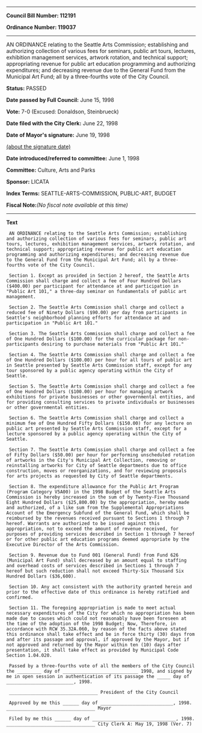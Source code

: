 

********

**Council Bill Number: 112191**
   
**Ordinance Number: 119037**
********

 AN ORDINANCE relating to the Seattle Arts Commission; establishing and authorizing collection of various fees for seminars, public art tours, lectures, exhibition management services, artwork rotation, and technical support; appropriating revenue for public art education programming and authorizing expenditures; and decreasing revenue due to the General Fund from the Municipal Art Fund; all by a three-fourths vote of the City Council.

**Status:** PASSED
   
**Date passed by Full Council:** June 15, 1998
   
**Vote:** 7-0 (Excused: Donaldson, Steinbrueck)
   
**Date filed with the City Clerk:** June 22, 1998
   
**Date of Mayor's signature:** June 19, 1998
   
[(about the signature date)](/~public/approvaldate.htm)
   
   
   
**Date introduced/referred to committee:** June 1, 1998
   
**Committee:** Culture, Arts and Parks
   
**Sponsor:** LICATA
   
   
**Index Terms:** SEATTLE-ARTS-COMMISSION, PUBLIC-ART, BUDGET

**Fiscal Note:**_(No fiscal note available at this time)_

********

**Text**
   
```
 AN ORDINANCE relating to the Seattle Arts Commission; establishing and authorizing collection of various fees for seminars, public art tours, lectures, exhibition management services, artwork rotation, and technical support; appropriating revenue for public art education programming and authorizing expenditures; and decreasing revenue due to the General Fund from the Municipal Art Fund; all by a three-fourths vote of the City Council.

 Section 1. Except as provided in Section 2 hereof, the Seattle Arts Commission shall charge and collect a fee of Four Hundred Dollars ($400.00) per participant for attendance at and participation in "Public Art 101," a three-day seminar on fundamentals of public art management.

 Section 2. The Seattle Arts Commission shall charge and collect a reduced fee of Ninety Dollars ($90.00) per day from participants in Seattle's neighborhood planning efforts for attendance at and participation in "Public Art 101."

 Section 3. The Seattle Arts Commission shall charge and collect a fee of One Hundred Dollars ($100.00) for the curricular package for non-participants desiring to purchase materials from "Public Art 101."

 Section 4. The Seattle Arts Commission shall charge and collect a fee of One Hundred Dollars ($100.00) per hour for all tours of public art in Seattle presented by Seattle Arts Commission staff, except for any tour sponsored by a public agency operating within the City of Seattle.

 Section 5. The Seattle Arts Commission shall charge and collect a fee of One Hundred Dollars ($100.00) per hour for managing artwork exhibitions for private businesses or other governmental entities, and for providing consulting services to private individuals or businesses or other governmental entities.

 Section 6. The Seattle Arts Commission shall charge and collect a minimum fee of One Hundred Fifty Dollars ($150.00) for any lecture on public art presented by Seattle Arts Commission staff, except for a lecture sponsored by a public agency operating within the City of Seattle.

 Section 7. The Seattle Arts Commission shall charge and collect a fee of Fifty Dollars ($50.00) per hour for performing unscheduled rotation of artworks in the City's Municipal Art Collection, removing or reinstalling artworks for City of Seattle departments due to office construction, moves or reorganizations, and for reviewing proposals for arts projects as requested by City of Seattle departments.

 Section 8. The expenditure allowance for the Public Art Program (Program Category V5A00) in the 1998 Budget of the Seattle Arts Commission is hereby increased in the sum of by Twenty-Five Thousand Eight Hundred Dollars ($25,800.00) by the appropriation, hereby made and authorized, of a like sum from the Supplemental Appropriations Account of the Emergency Subfund of the General Fund, which shall be reimbursed by the revenues received pursuant to Sections 1 through 7 hereof. Warrants are authorized to be issued against this appropriation, not to exceed the amount of revenue received, for purposes of providing services described in Section 1 through 7 hereof or for other public art education programs deemed appropriate by the Executive Director of the Arts Commission.

 Section 9. Revenue due to Fund 001 (General Fund) from Fund 626 (Municipal Art Fund) shall decreased by an amount equal to staffing and overhead costs of services described in Sections 1 through 7 hereof but such reduction shall not exceed Thirty-Six Thousand Six Hundred Dollars ($36,600).

 Section 10. Any act consistent with the authority granted herein and prior to the effective date of this ordinance is hereby ratified and confirmed.

 Section 11. The foregoing appropriation is made to meet actual necessary expenditures of the City for which no appropriation has been made due to causes which could not reasonably have been foreseen at the time of the adoption of the 1998 Budget; Now, Therefore, in accordance with RCW 35.32A.060, by reason of the facts above stated this ordinance shall take effect and be in force thirty (30) days from and after its passage and approval, if approved by the Mayor, but if not approved and returned by the Mayor within ten (10) days after presentation, it shall take effect as provided by Municipal Code Section 1.04.020.

 Passed by a three-fourths vote of all the members of the City Council the _________ day of ____________________________ 1998, and signed by me in open session in authentication of its passage the _____ day of _________________________, 1998.

 _________________________________ President of the City Council

 Approved by me this ______ day of ___________________________, 1998. _________________________________ Mayor

 Filed by me this ______ day of _______________________________, 1998. _________________________________ City Clerk A: May 19, 1998 (Ver. 7)

```
